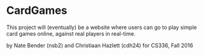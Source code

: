 # CardGames

This project will (eventually) be a website where users can go to play simple card games online, against real players in real-time.

by Nate Bender (nsb2) and Christiaan Hazlett (cdh24) for CS336, Fall 2016
